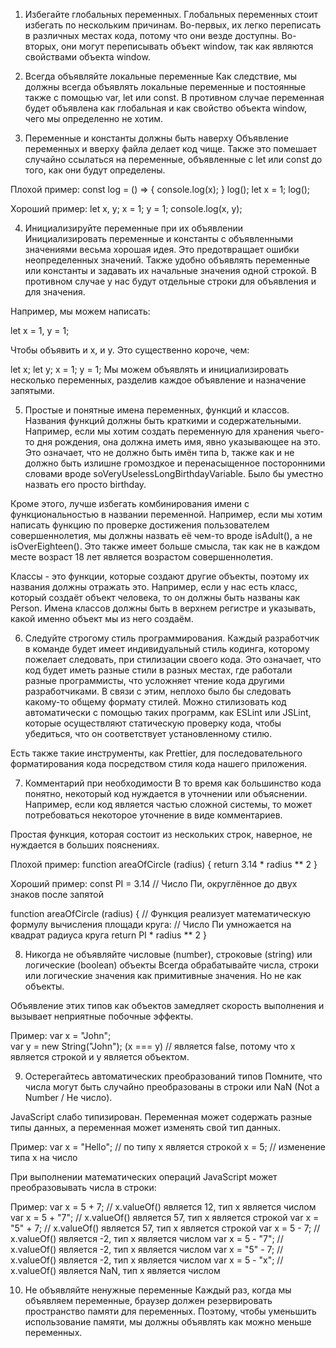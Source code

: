 1. Избегайте глобальных переменных.
Глобальных переменных стоит избегать по нескольким причинам.
Во-первых, их легко переписать в различных местах кода, потому что они везде доступны. Во-вторых, они могут переписывать объект window, так как являются свойствами объекта window.

2. Всегда объявляйте локальные переменные
Как следствие, мы должны всегда объявлять локальные переменные и постоянные также с помощью var, let или const. В противном случае переменная будет объявлена как глобальная и как свойство объекта window, чего мы определенно не хотим.

3. Переменные и константы должны быть наверху
Объявление переменных и вверху файла делает код чище. Также это помешает случайно ссылаться на переменные, объявленные с let или const до того, как они будут определены.

Плохой пример:
const log = () => {
  console.log(x);
}
log();
let x = 1;
log();

Хороший пример:
let x, y;
x = 1;
y = 1;
console.log(x, y);

4. Инициализируйте переменные при их объявлении
Инициализировать переменные и константы с объявленными значениями весьма хорошая идея. Это предотвращает ошибки неопределенных значений. Также удобно объявлять переменные или константы и задавать их начальные значения одной строкой.
В противном случае у нас будут отдельные строки для объявления и для значения.

Например, мы можем написать:

let x = 1,
  y = 1;

Чтобы объявить и x, и y. Это существенно короче, чем:

let x;
let y;
x = 1;
y = 1;
Мы можем объявлять и инициализировать несколько переменных, разделив каждое объявление и назначение запятыми.

5. Простые и понятные имена переменных, функций и классов.
Названия функций должны быть краткими и содержательными. Например, если мы хотим создать переменную для хранения чьего-то дня рождения, она должна иметь имя, явно указывающее на это.
Это означает, что не должно быть имён типа b, также как и не должно быть излишне громоздкое и перенасыщенное посторонними словами вроде soVeryUselessLongBirthdayVariable. Было бы уместно назвать его просто birthday.

Кроме этого, лучше избегать комбинирования имени с функциональностью в названии переменной. Например, если мы хотим написать функцию по проверке достижения пользователем совершеннолетия, мы должны назвать её чем-то вроде isAdult(), а не isOverEighteen().
Это также имеет больше смысла, так как не в каждом месте возраст 18 лет является возрастом совершеннолетия.

Классы - это функции, которые создают другие объекты, поэтому их названия должны отражать это. Например, если у нас есть класс, который создаёт объект человека, то он должны быть названы как Person.
Имена классов должны быть в верхнем регистре и указывать, какой именно объект мы из него создаём.


6. Следуйте строгому стиль программирования.
Каждый разработчик в команде будет имеет индивидуальный стиль кодинга, которому пожелает следовать, при стилизации своего кода. Это означает, что код будет иметь разные стили в разных местах, где работали разные программисты, что усложняет чтение кода другими разработчиками. В связи с этим, неплохо было бы следовать какому-то общему формату стилей. Можно стилизовать код автоматически с помощью таких программ, как ESLint или JSLint, которые осуществляют статическую проверку кода, чтобы убедиться, что он соответствует установленному стилю.

Есть также такие инструменты, как Prettier, для последовательного форматирования кода посредством стиля кода нашего приложения.

7. Комментарий при необходимости
В то время как большинство кода понятно, некоторый код нуждается в уточнении или объяснении. Например, если код является частью сложной системы, то может потребоваться некоторое уточнение в виде комментариев.

Простая функция, которая состоит из нескольких строк, наверное, не нуждается в больших пояснениях.

Плохой пример:
function areaOfCircle (radius) {
  return 3.14 * radius ** 2
}

Хороший пример:
const PI = 3.14 // Число Пи, округлённое до двух знаков после запятой

function areaOfCircle (radius) {
  // Функция реализует математическую формулу вычисления площади круга:
  // Число Пи умножается на квадрат радиуса круга
  return PI * radius ** 2
}

8. Никогда не объявляйте числовые (number), строковые (string) или логические (boolean) объекты
Всегда обрабатывайте числа, строки или логические значения как примитивные значения. Но не как объекты.

Объявление этих типов как объектов замедляет скорость выполнения и вызывает неприятные побочные эффекты.

Пример:
var x = "John";             
var y = new String("John");
(x === y) // является false, потому что x является строкой и y является объектом.

9. Остерегайтесь автоматических преобразований типов
Помните, что числа могут быть случайно преобразованы в строки или NaN (Not a Number / Не число).

JavaScript слабо типизирован. Переменная может содержать разные типы данных, а переменная может изменять свой тип данных.

Пример:
var x = "Hello";     // по типу x является строкой
x = 5;               // изменение типа x на число

При выполнении математических операций JavaScript может преобразовывать числа в строки:

Пример:
var x = 5 + 7;       // x.valueOf() является 12,  тип x является числом
var x = 5 + "7";     // x.valueOf() является 57,  тип x является строкой
var x = "5" + 7;     // x.valueOf() является 57,  тип x является строкой
var x = 5 - 7;       // x.valueOf() является -2,  тип x является числом
var x = 5 - "7";     // x.valueOf() является -2,  тип x является числом
var x = "5" - 7;     // x.valueOf() является -2,  тип x является числом
var x = 5 - "x";     // x.valueOf() является NaN, тип x является числом

10. Не объявляйте ненужные переменные
Каждый раз, когда мы объявляем переменные, браузер должен резервировать пространство памяти для переменных. Поэтому, чтобы уменьшить использование памяти, мы должны объявлять как можно меньше переменных.